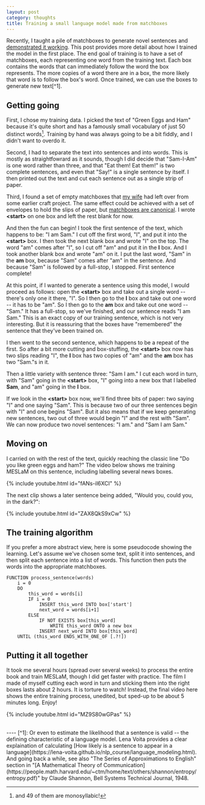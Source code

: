 ```yaml
---
layout: post
category: thoughts
title: Training a small language model made from matchboxes
---
```


Recently, I taught a pile of matchboxes to generate novel sentences and [demonstrated it working](https://dcorney.com/thoughts/2023/09/23/matchboxes.html). This post provides more detail about how I trained the model in the first place. The end goal of training is to have a set of matchboxes, each representing one word from the training text. Each box contains the words that can immediately follow the word the box represents. The more copies of a word there are in a box, the more likely that word is to follow the box's word. Once trained, we can use the boxes to generate new text[^1].


## Getting going

First, I chose my training data. I picked the text of "Green Eggs and Ham" because it's quite short and has a famously small vocabulary of just 50 distinct words[^2]. Training by hand was always going to be a bit fiddly, and I didn't want to overdo it.

Second, I had to separate the text into sentences and into words. This is mostly as straightfowrard as it sounds, though I did decide that "Sam-I-Am" is one word rather than three, and that "Eat them! Eat them!" is two complete sentences, and even that "Say!" is a single sentence by itself. I then printed out the text and cut each sentence out as a single strip of paper.

Third, I found a set of empty matchboxes that [my wife](https://emmabyrne.net/) had left over from some earlier craft project. The same effect could be achieved with a set of envelopes to hold the slips of paper, but [matchboxes are canonical](https://en.wikipedia.org/wiki/Matchbox_Educable_Noughts_and_Crosses_Engine). I wrote **\<start\>** on one box and left the rest blank for now.

And then the fun can begin! I took the first sentence of the text, which happens to be: "I am Sam." I cut off the first word, "I", and put it into the **\<start\>** box. I then took the next blank box and wrote "I" on the top. The word "am" comes after "I", so I cut off "am" and put it in the **I** box. And I took another blank box and wrote "am" on it. I put the last word, "Sam" in the **am** box, because "Sam" comes after "am" in the sentence. And because "Sam" is followed by a full-stop, I stopped. First sentence complete!

At this point, if I wanted to generate a sentence using this model, I would proceed as follows: open the **\<start\>** box and take out a single word -- there's only one it there, "I". So I then go to the **I** box and take out one word -- it has to be "am". So I then go to the **am** box and take out one word -- "Sam." It has a full-stop, so we've finished, and our sentence reads "I am Sam." This is an exact copy of our training sentence, which is not very interesting. But it is reassuring that the boxes have "remembered" the sentence that they've been trained on.

I then went to the second sentence, which happens to be a repeat of the first. So after a bit more cutting and box-stuffing, the **\<start\>** box now has two slips reading "I", the **I** box has two copies of "am" and the **am** box has two "Sam."s in it. 

Then a little variety with sentence three: "Sam I am." I cut each word in turn, with "Sam" going in the **\<start\>** box, "I" going into a new box that I labelled **Sam**, and "am" going in the **I** box. 

If we look in the **\<start\>** box now, we'll find three bits of paper: two saying "I" and one saying "Sam". This is because two of our three sentences begin with "I" and one begins "Sam". But it also means that if we keep generating new sentences, two out of three would begin "I" and the rest with "Sam". We can now produce two novel sentences: "I am." and "Sam I am Sam." 

## Moving on

I carried on with the rest of the text, quickly reaching the classic line "Do you like green eggs and ham?" The video below shows me training MESLaM on this sentence, including labelling several news boxes.

{% include youtube.html id="fANs-il6XCI" %}

The next clip shows a later sentence being added, "Would you, could you, in the dark?":

{% include youtube.html id="ZAX8QkS9xCw" %}



## The training algorithm

If you prefer a more abstract view, here is some pseudocode showing the learning. Let's assume we've chosen some text, split it into sentences, and then split each sentence into a list of words. This function then puts the words into the appropriate matchboxes.

```
FUNCTION process_sentence(words) 
    i = 0
    DO
        this_word = words[i]
        IF i = 0
            INSERT this_word INTO box['start']
            next_word = words[i+1]
        ELSE
            IF NOT EXISTS box[this_word]
                WRITE this_word ONTO a new box
            INSERT next_word INTO box[this_word]
    UNTIL (this_word ENDS_WITH_ONE_OF [.?!])
```


## Putting it all together

It took me several hours (spread over several weeks) to process the entire book and train MESLaM, though I did get faster with practice. The film I made of myself cutting each word in turn and sticking them into the right boxes lasts about 2 hours. It is torture to watch! 
Instead, the final video here shows the entire training process, unedited, but sped-up to be about 5 minutes long. Enjoy!

{% include youtube.html id="MZ9S80wGPas" %}

<br>
----
[^1]: Or even to estimate the likelihood that a sentence is valid -- the defining characteristic of a language model. Lena Voita provides a clear explaination of calculating [How likely is a sentence to appear in a language](https://lena-voita.github.io/nlp_course/language_modeling.html). And going back a while, see also "The Series of Approximations to English" section in "[A Mathematical Theory of Communication](https://people.math.harvard.edu/~ctm/home/text/others/shannon/entropy/entropy.pdf)" by Claude Shannon, Bell Systems Technical Journal, 1948. 

[^2]: and 49 of them are monosyllabic!

